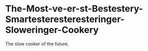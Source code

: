 # The-Most-ve-er-st-Bestestery-Smartesteresteresteringer-Sloweringer-Cookery
The slow cooker of the future.
